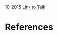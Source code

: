 

10-2015
[Link to Talk](https://www.churchofjesuschrist.org/study/general-conference/2015/10/womens-session?lang=eng)



# References
